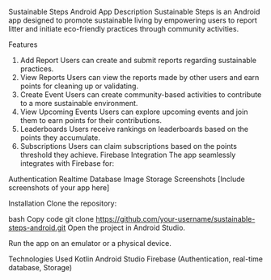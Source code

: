 Sustainable Steps Android App
Description
Sustainable Steps is an Android app designed to promote sustainable living by empowering users to report litter and initiate eco-friendly practices through community activities.

Features
1. Add Report
Users can create and submit reports regarding sustainable practices.
2. View Reports
Users can view the reports made by other users and earn points for cleaning up or validating.
3. Create Event
Users can create community-based activities to contribute to a more sustainable environment.
4. View Upcoming Events
Users can explore upcoming events and join them to earn points for their contributions.
5. Leaderboards
Users receive rankings on leaderboards based on the points they accumulate.
6. Subscriptions
Users can claim subscriptions based on the points threshold they achieve.
Firebase Integration
The app seamlessly integrates with Firebase for:

Authentication
Realtime Database
Image Storage
Screenshots
[Include screenshots of your app here]

Installation
Clone the repository:

bash
Copy code
git clone https://github.com/your-username/sustainable-steps-android.git
Open the project in Android Studio.

Run the app on an emulator or a physical device.

Technologies Used
Kotlin
Android Studio
Firebase (Authentication, real-time database, Storage)
